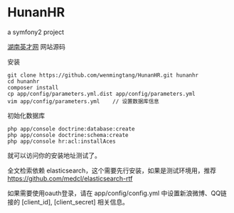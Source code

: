 HunanHR
=======

a symfony2 project

[湖南英才网](http://www.hunanhr.com) 网站源码

安装

```
git clone https://github.com/wenmingtang/HunanHR.git hunanhr
cd hunanhr
composer install
cp app/config/parameters.yml.dist app/config/parameters.yml
vim app/config/parameters.yml    // 设置数据库信息
```
初始化数据库

```
php app/console doctrine:database:create
php app/console doctrine:schema:create
php app/console hr:acl:installAces
```

就可以访问你的安装地址测试了。

全文检索依赖 elasticsearch，这个需要先行安装，如果是测试环境用，推荐 https://github.com/medcl/elasticsearch-rtf

如果需要使用oauth登录，请在 app/config/config.yml 中设置新浪微博、QQ链接的 [client_id], [client_secret] 相关信息。
